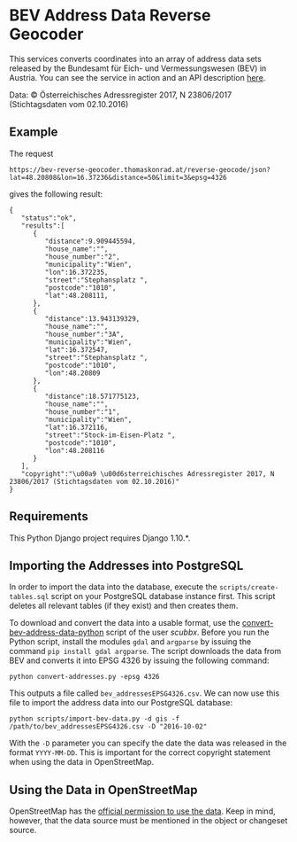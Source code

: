 BEV Address Data Reverse Geocoder
=================================

This services converts coordinates into an array of address data sets released by the Bundesamt für Eich- und
Vermessungswesen (BEV) in Austria. You can see the service in action and an API description
[here](https://bev-reverse-geocoder.thomaskonrad.at/).

Data: © Österreichisches Adressregister 2017, N 23806/2017 (Stichtagsdaten vom 02.10.2016)

Example
-------

The request

```
https://bev-reverse-geocoder.thomaskonrad.at/reverse-geocode/json?lat=48.20808&lon=16.37236&distance=50&limit=3&epsg=4326
```

gives the following result:

```
{
   "status":"ok",
   "results":[
      {
         "distance":9.909445594,
         "house_name":"",
         "house_number":"2",
         "municipality":"Wien",
         "lon":16.372235,
         "street":"Stephansplatz ",
         "postcode":"1010",
         "lat":48.208111,
      },
      {
         "distance":13.943139329,
         "house_name":"",
         "house_number":"3A",
         "municipality":"Wien",
         "lat":16.372547,
         "street":"Stephansplatz ",
         "postcode":"1010",
         "lon":48.20809
      },
      {
         "distance":18.571775123,
         "house_name":"",
         "house_number":"1",
         "municipality":"Wien",
         "lat":16.372116,
         "street":"Stock-im-Eisen-Platz ",
         "postcode":"1010",
         "lon":48.208116
      }
   ],
   "copyright":"\u00a9 \u00d6sterreichisches Adressregister 2017, N 23806/2017 (Stichtagsdaten vom 02.10.2016)"
}
```

Requirements
------------

This Python Django project requires Django 1.10.*.

Importing the Addresses into PostgreSQL
---------------------------------------

In order to import the data into the database, execute the ``scripts/create-tables.sql`` script on your PostgreSQL
database instance first. This script deletes all relevant tables (if they exist) and then creates them.

To download and convert the data into a usable format, use the
[convert-bev-address-data-python](https://github.com/thomaskonrad/convert-bev-address-data-python) script of the user
_scubbx_. Before you run the Python script, install the modules ``gdal`` and ``argparse`` by issuing the command
``pip install gdal argparse``. The script downloads the data from BEV and converts it into EPSG 4326 by issuing the
following command:

    python convert-addresses.py -epsg 4326

This outputs a file called ``bev_addressesEPSG4326.csv``. We can now use this file to import the address data into our
PostgreSQL database:

    python scripts/import-bev-data.py -d gis -f /path/to/bev_addressesEPSG4326.csv -D "2016-10-02"

With the ``-D`` parameter you can specify the date the data was released in the format ``YYYY-MM-DD``. This is important
for the correct copyright statement when using the data in OpenStreetMap.

Using the Data in OpenStreetMap
-------------------------------

OpenStreetMap has the [official permission to use the data](https://wiki.openstreetmap.org/wiki/WikiProject_Austria/%C3%96sterreichisches_Adressregister).
Keep in mind, however, that the data source must be mentioned in the object or changeset source.
